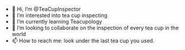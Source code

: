 - 👋 Hi, I’m @TeaCupInspector
- 👀 I’m interested into tea cup inspecting
- 🌱 I’m currently learning Teacupology
- 💞️ I’m looking to collaborate on the inspection of every tea cup in the world
- 📫 How to reach me: look under the last tea cup you used.

<!---
TeaCupInspector/TeaCupInspector is a ✨ special ✨ repository because its `README.md` (this file) appears on your GitHub profile.
You can click the Preview link to take a look at your changes.
--->
